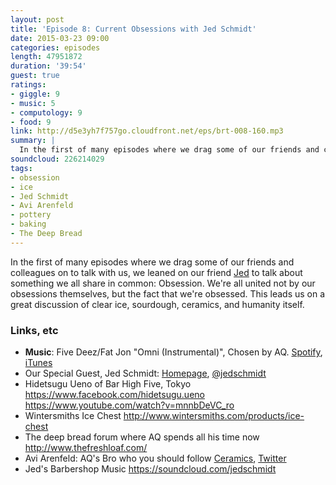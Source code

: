```yaml
---
layout: post
title: 'Episode 8: Current Obsessions with Jed Schmidt'
date: 2015-03-23 09:00
categories: episodes
length: 47951872
duration: '39:54'
guest: true
ratings:
- giggle: 9
- music: 5
- computology: 9
- food: 9
link: http://d5e3yh7f757go.cloudfront.net/eps/brt-008-160.mp3
summary: |
  In the first of many episodes where we drag some of our friends and colleagues on to talk with us, we leaned on our friend [Jed](http://jed.is) to talk about something we all share in common: Obsession. We're all united not by our obsessions themselves, but the fact that we're obsessed. This leads us on a great discussion of clear ice, sourdough, ceramics, and humanity itself.
soundcloud: 226214029
tags:
- obsession
- ice
- Jed Schmidt
- Avi Arenfeld
- pottery
- baking
- The Deep Bread
---
```

In the first of many episodes where we drag some of our friends and colleagues on to talk with us, we leaned on our friend [Jed](http://jed.is) to talk about something we all share in common: Obsession. We're all united not by our obsessions themselves, but the fact that we're obsessed. This leads us on a great discussion of clear ice, sourdough, ceramics, and humanity itself.

<!-- more -->

### Links, etc

* <strong>Music</strong>: Five Deez/Fat Jon "Omni (Instrumental)", Chosen by AQ. [Spotify](https://open.spotify.com/track/5KITIwa3cEjLVYrs4QSWCY), [iTunes](https://itunes.apple.com/us/album/koolmotor-instrumentals/id354644844)
* Our Special Guest, Jed Schmidt: [Homepage](http://jed.is), [@jedschmidt](https://twitter.com/jedschmidt)
* Hidetsugu Ueno of Bar High Five, Tokyo <https://www.facebook.com/hidetsugu.ueno> <https://www.youtube.com/watch?v=mnnbDeVC_ro>
* Wintersmiths Ice Chest <http://www.wintersmiths.com/products/ice-chest>
* The deep bread forum where AQ spends all his time now <http://www.thefreshloaf.com/>
* Avi Arenfeld: AQ's Bro who you should follow [Ceramics](http://aviarenfeld.com/), [Twitter](https://twitter.com/aviarenfeld)
* Jed's Barbershop Music <https://soundcloud.com/jedschmidt>
